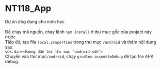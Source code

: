 # NT118_App
 Dự án ứng dụng cho môn học\
 \
 Để chạy mã nguồn, chạy lệnh `npm install`  ở thư mục gốc của project này trước.\
 Tiếp đó, tạo file `local.properties` trong thư mục `/android` và thêm nội dung sau:\
 `sdk.dir=<Đường dẫn tới thư mục "android-sdk">`\
 Chuyển vào thư mục`/android`, chạy `gradlew assembleDebug` để tạo file APK debug.